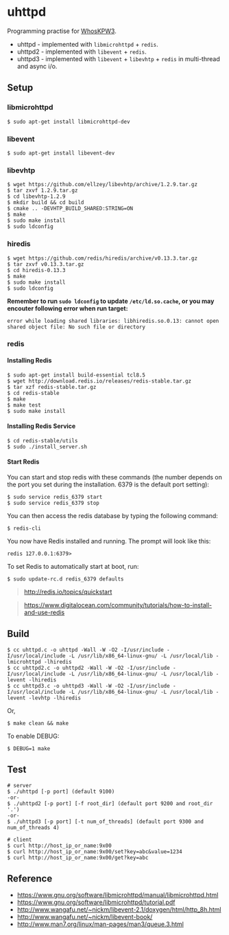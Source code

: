 # uhttpd

Programming practise for [WhosKPW3](https://github.com/xilp/muapub/wiki/WhosKPW3).
- uhttpd  - implemented with `libmicrohttpd` + `redis`.
- uhttpd2 - implemented with `libevent` + `redis`.
- uhttpd3 - implemented with `libevent` + `libevhtp` + `redis` in multi-thread and async i/o.

## Setup

### libmicrohttpd

```
$ sudo apt-get install libmicrohttpd-dev
```

### libevent

```
$ sudo apt-get install libevent-dev
```

### libevhtp

```
$ wget https://github.com/ellzey/libevhtp/archive/1.2.9.tar.gz
$ tar zxvf 1.2.9.tar.gz
$ cd libevhtp-1.2.9
$ mkdir build && cd build
$ cmake .. -DEVHTP_BUILD_SHARED:STRING=ON
$ make
$ sudo make install
$ sudo ldconfig
```

### hiredis

```
$ wget https://github.com/redis/hiredis/archive/v0.13.3.tar.gz
$ tar zxvf v0.13.3.tar.gz
$ cd hiredis-0.13.3
$ make
$ sudo make install
$ sudo ldconfig
```

**Remember to run `sudo ldconfig` to update `/etc/ld.so.cache`, or you may encouter following error when run target:**

```
error while loading shared libraries: libhiredis.so.0.13: cannot open shared object file: No such file or directory
```

### redis

#### Installing Redis

```
$ sudo apt-get install build-essential tcl8.5
$ wget http://download.redis.io/releases/redis-stable.tar.gz
$ tar xzf redis-stable.tar.gz
$ cd redis-stable
$ make
$ make test
$ sudo make install
```

#### Installing Redis Service

```
$ cd redis-stable/utils
$ sudo ./install_server.sh
```

#### Start Redis

You can start and stop redis with these commands (the number depends on the port you set during the installation. 6379 is the default port setting):

```
$ sudo service redis_6379 start
$ sudo service redis_6379 stop
```

You can then access the redis database by typing the following command:

```
$ redis-cli
```

You now have Redis installed and running. The prompt will look like this:

```
redis 127.0.0.1:6379> 
```

To set Redis to automatically start at boot, run:

```
$ sudo update-rc.d redis_6379 defaults
```

> http://redis.io/topics/quickstart

> https://www.digitalocean.com/community/tutorials/how-to-install-and-use-redis

## Build

```
$ cc uhttpd.c -o uhttpd -Wall -W -O2 -I/usr/include -I/usr/local/include -L /usr/lib/x86_64-linux-gnu/ -L /usr/local/lib -lmicrohttpd -lhiredis
$ cc uhttpd2.c -o uhttpd2 -Wall -W -O2 -I/usr/include -I/usr/local/include -L /usr/lib/x86_64-linux-gnu/ -L /usr/local/lib -levent -lhiredis
$ cc uhttpd3.c -o uhttpd3 -Wall -W -O2 -I/usr/include -I/usr/local/include -L /usr/lib/x86_64-linux-gnu/ -L /usr/local/lib -levent -levhtp -lhiredis
```

Or,

```
$ make clean && make
```

To enable DEBUG:

```
$ DEBUG=1 make
```

## Test

```
# server
$ ./uhttpd [-p port] (default 9100)
-or-
$ ./uhttpd2 [-p port] [-f root_dir] (default port 9200 and root_dir '.')
-or-
$ ./uhttpd3 [-p port] [-t num_of_threads] (default port 9300 and num_of_threads 4)

# client
$ curl http://host_ip_or_name:9x00
$ curl http://host_ip_or_name:9x00/set?key=abc&value=1234
$ curl http://host_ip_or_name:9x00/get?key=abc
```

## Reference

- https://www.gnu.org/software/libmicrohttpd/manual/libmicrohttpd.html
- https://www.gnu.org/software/libmicrohttpd/tutorial.pdf
- http://www.wangafu.net/~nickm/libevent-2.1/doxygen/html/http_8h.html
- http://www.wangafu.net/~nickm/libevent-book/
- http://www.man7.org/linux/man-pages/man3/queue.3.html
